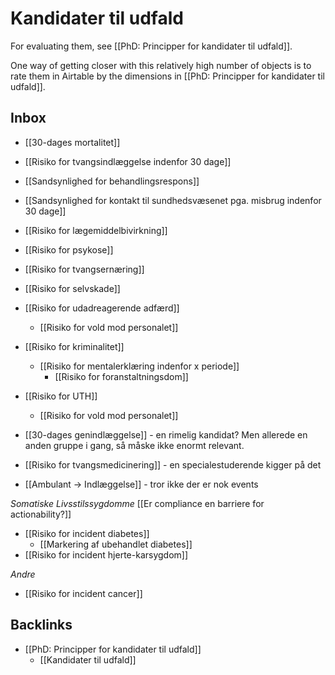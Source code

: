 # Kandidater til udfald
For evaluating them, see [[PhD: Principper for kandidater til udfald]].

One way of getting closer with this relatively high number of objects is to  rate them in Airtable by the dimensions in [[PhD: Principper for kandidater til udfald]]. 

## Inbox
* [[30-dages mortalitet]]
* [[Risiko for tvangsindlæggelse indenfor 30 dage]]
* [[Sandsynlighed for behandlingsrespons]]
* [[Sandsynlighed for kontakt til sundhedsvæsenet pga. misbrug indenfor 30 dage]]
* [[Risiko for lægemiddelbivirkning]]
* [[Risiko for psykose]]
* [[Risiko for tvangsernæring]]
* [[Risiko for selvskade]]
* [[Risiko for udadreagerende adfærd]]
	* [[Risiko for vold mod personalet]]
* [[Risiko for kriminalitet]]
	* [[Risiko for mentalerklæring indenfor x periode]]
		* [[Risiko for foranstaltningsdom]]
* [[Risiko for UTH]]
	* [[Risiko for vold mod personalet]]

* [[30-dages genindlæggelse]] - en rimelig kandidat? Men allerede en anden gruppe i gang, så måske ikke enormt relevant. 

* [[Risiko for tvangsmedicinering]] - en specialestuderende kigger på det

* [[Ambulant -> Indlæggelse]] - tror ikke der er nok events

*Somatiske*
*Livsstilssygdomme*
[[Er compliance en barriere for actionability?]]

* [[Risiko for incident diabetes]]
  * [[Markering af ubehandlet diabetes]]
* [[Risiko for incident hjerte-karsygdom]]

*Andre*
* [[Risiko for incident cancer]]

## Backlinks
* [[PhD: Principper for kandidater til udfald]]
	* [[Kandidater til udfald]]

<!-- #p2 -->


<!-- #service -->

<!-- {BearID:9953FD99-E5E7-4043-96C3-CB4E1C7028CF-13409-0000149EAE9DCC92} -->
